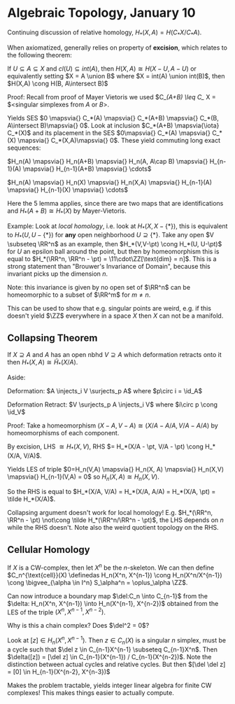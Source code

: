 # Algebraic Topology, January 10

Continuing discussion of relative homology, $H_*(X,A) = H(C_* X/ C_* A)$.

When axiomatized, generally relies on property of **excision**, which relates to the following theorem:

If $U \subseteq A \subseteq X$ and $cl(U) \subseteq int(A)$, then $H(X, A) \cong H(X-U, A-U)$ or equivalently setting $X = A \union B$ where $X = int(A) \union int(B)$, then $H(X,A) \cong H(B, A\intersect B)$

Proof: Recall from proof of Mayer Vietoris we used $C_*(A+B) \leq C_* X = $\<singular simplexes from $A$ or $B$\>.

Yields SES $0 \mapsvia{} C_*(A) \mapsvia{} C_*(A+B) \mapsvia{} C_*(B, A\intersect B)\mapsvia{} 0$. Look at inclusion $C_*(A+B) \mapsvia{\iota} C_*(X)$ and its placement in the SES $0\mapsvia{} C_*(A) \mapsvia{} C_*(X) \mapsvia{} C_*(X,A)\mapsvia{} 0$. These yield commuting long exact sequences:

$H_n(A) \mapsvia{} H_n(A+B) \mapsvia{} H_n(A, A\cap B) \mapsvia{} H_{n-1}(A) \mapsvia{} H_{n-1}(A+B) \mapsvia{} \cdots$

$H_n(A) \mapsvia{} H_n(X) \mapsvia{} H_n(X,A) \mapsvia{} H_{n-1}(A) \mapsvia{} H_{n-1}(X) \mapsvia{} \cdots$

Here the 5 lemma applies, since there are two maps that are identifications and $H_*(A+B) \cong H_*(X)$ by Mayer-Vietoris.

Example: Look at *local homology*, i.e. look at $H_*(X, X-\{*\})$, this is equivalent to $H_*(U, U-\{*\})$ for **any** open neighborhood $U\supseteq \{*\}$. Take any open $V \subseteq \RR^n$ as an example, then $H_*(V,V-\pt) \cong H_*(U, U-\pt)$ for $U$ an epsilon ball around the point, but then by homeomorphism this is equal to $H_*(\RR^n, \RR^n - \pt) = \11\cdot\ZZ[\text{dim} = n]$. This is a strong statement than "Brouwer's Invariance of Domain", because this invariant picks up the dimension $n$.

Note: this invariance is given by no open set of $\RR^n$ can be homeomorphic to a subset of $\RR^m$ for $m\neq n$. 

This can be used to show that e.g. singular points are weird, e.g. if this doesn't yield $\ZZ$ everywhere in a space $X$ then $X$ can not be a manifold.



## Collapsing Theorem

If $X \supseteq A$ and $A$ has an open nbhd $V\supseteq A$ which deformation retracts onto it then $H_*(X,A) \cong \tilde H_*(X/A)$.

Aside:

Deformation: $A \injects_i V \surjects_p A$ where $p\circ i = \id_A$

Deformation Retract: $V \surjects_p A \injects_i V$ where $i\circ p \cong \id_V$

Proof: Take a homeomorphism $(X-A, V-A) \cong (X/A - A/A, V/A - A/A)$ by homeomorphisms of each component.

By excision, LHS $\cong H_*(X, V)$, RHS $= H_*(X/A - \pt, V/A - \pt) \cong H_*(X/A, V/A)$.

Yields LES of triple $0=H_n(V,A) \mapsvia{} H_n(X, A) \mapsvia{} H_n(X,V) \mapsvia{} H_{n-1}(V,A) = 0$ so $H_n(X,A) \cong H_n(X,V)$.

So the RHS is equal to $H_*(X/A, V/A) = H_*(X/A, A/A) = H_*(X/A, \pt) = \tilde H_*(X/A)$.

Collapsing argument doesn't work for local homology! E.g. $H_*(\RR^n, \RR^n - \pt) \not\cong \tilde H_*(\RR^n/\RR^n - \pt)$, the LHS depends on $n$ while the RHS doesn't. Note also the weird quotient topology on the RHS.



## Cellular Homology



If $X$ is a CW-complex, then let $X^n$ be the $n$-skeleton. We can then define $C_n^{\text{cell}}(X) \definedas H_n(X^n, X^{n-1}) \cong H_n(X^n/X^{n-1}) \cong \bigvee_{\alpha \in I^n} S_\alpha^n = \oplus_\alpha \ZZ$.

Can now introduce a boundary map $\del:C_n \into C_{n-1}$ from the $\delta: H_n(X^n, X^{n-1}) \into H_n(X^{n-1}, X^{n-2})$ obtained from the LES of the triple $(X^n, X^{n-1}, X^{n-2})$.

Why is this a chain complex? Does $\del^2 = 0$?

Look at $[z] \in H_n(X^n, X^{n-1})$. Then $z\in C_n(X)$ is a singular $n$ simplex, must be a cycle such that $\del z \in C_{n-1}X^{n-1} \subseteq C_{n-1}X^n$. Then $\delta([z]) = [\del z] \in C_{n-1}(X^{n-1}) / C_{n-1}(X^{n-2})$. Note the distinction between actual cycles and relative cycles. But then $[\del \del z] = [0] \in H_{n-1}(X^{n-2}, X^{n-3})$

Makes the problem tractable, yields integer linear algebra for finite CW complexes! This makes things easier to actually compute.

